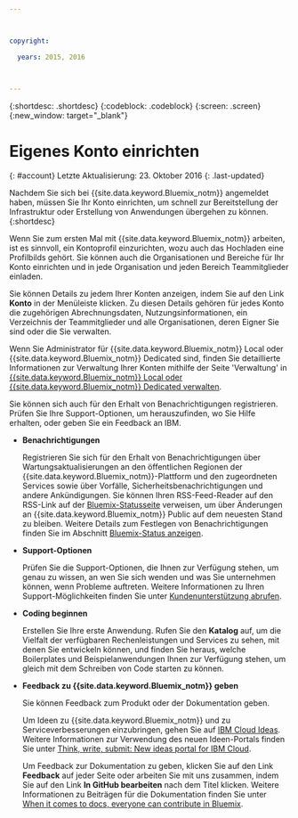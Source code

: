 ```yaml
---



copyright:

  years: 2015, 2016



---
```


{:shortdesc: .shortdesc}
{:codeblock: .codeblock}
{:screen: .screen}
{:new_window: target="_blank"}


# Eigenes Konto einrichten
{: #account}
Letzte Aktualisierung: 23. Oktober 2016
{: .last-updated}

Nachdem Sie sich bei {{site.data.keyword.Bluemix_notm}} angemeldet haben, müssen Sie Ihr Konto einrichten, um schnell zur Bereitstellung der Infrastruktur oder Erstellung von Anwendungen übergehen zu können.
{:shortdesc}

Wenn Sie zum ersten Mal mit {{site.data.keyword.Bluemix_notm}} arbeiten, ist es sinnvoll, ein Kontoprofil einzurichten, wozu auch das Hochladen eine Profilbilds gehört. Sie können auch die Organisationen und Bereiche für Ihr Konto einrichten und in jede Organisation und jeden Bereich Teammitglieder einladen. 

Sie können Details zu jedem Ihrer Konten anzeigen, indem Sie auf den Link **Konto** in der Menüleiste klicken. Zu diesen Details gehören für jedes Konto die zugehörigen Abrechnungsdaten, Nutzungsinformationen, ein Verzeichnis der Teammitglieder und alle Organisationen, deren Eigner Sie sind oder die Sie verwalten. 

Wenn Sie Administrator für {{site.data.keyword.Bluemix_notm}} Local oder {{site.data.keyword.Bluemix_notm}} Dedicated sind, finden Sie detaillierte Informationen zur Verwaltung Ihrer Konten mithilfe der Seite 'Verwaltung' in [{{site.data.keyword.Bluemix_notm}} Local oder {{site.data.keyword.Bluemix_notm}} Dedicated verwalten](/docs/admin/index.html#mng).

Sie können sich auch für den Erhalt von Benachrichtigungen registrieren. Prüfen Sie Ihre Support-Optionen, um herauszufinden, wo Sie Hilfe erhalten, oder geben Sie ein Feedback an IBM.  

- **Benachrichtigungen** 
  
  Registrieren Sie sich für den Erhalt von Benachrichtigungen über Wartungsaktualisierungen an den öffentlichen Regionen der {{site.data.keyword.Bluemix_notm}}-Plattform und den zugeordneten Services sowie über Vorfälle, Sicherheitsbenachrichtigungen und andere Ankündigungen. Sie können Ihren RSS-Feed-Reader auf den RSS-Link auf der [Bluemix-Statusseite](http://ibm.biz/Bluemixstatus) verweisen, um über Änderungen an {{site.data.keyword.Bluemix_notm}} Public auf dem neuesten Stand zu bleiben. Weitere Details zum Festlegen von Benachrichtigungen finden Sie im Abschnitt [Bluemix-Status anzeigen](/docs/support/index.html#viewing-bluemix-status).

- **Support-Optionen** 
  
  Prüfen Sie die Support-Optionen, die Ihnen zur Verfügung stehen, um genau zu wissen, an wen Sie sich wenden und was Sie unternehmen können, wenn Probleme auftreten. Weitere Informationen zu Ihren Support-Möglichkeiten finden Sie unter [Kundenunterstützung abrufen](/docs/support/index.html#getting-customer-support).

- **Coding beginnen** 
  
  Erstellen Sie Ihre erste Anwendung. Rufen Sie den **Katalog** auf, um die Vielfalt der verfügbaren Rechenleistungen und Services zu sehen, mit denen Sie entwickeln können, und finden Sie heraus, welche Boilerplates und Beispielanwendungen Ihnen zur Verfügung stehen, um gleich mit dem Schreiben von Code starten zu können.

- **Feedback zu {{site.data.keyword.Bluemix_notm}} geben** 
  
  Sie können Feedback zum Produkt oder der Dokumentation geben. 
  
  Um Ideen zu {{site.data.keyword.Bluemix_notm}} und zu Serviceverbesserungen einzubringen, gehen Sie auf [IBM Cloud Ideas](https://ibmcloud.ideas.aha.io). Weitere Informationen zur Verwendung des neuen Ideen-Portals finden Sie unter [Think, write, submit: New ideas portal for IBM Cloud](https://developer.ibm.com/bluemix/2016/10/05/think-write-submit/). 
  
  Um Feedback zur Dokumentation zu geben, klicken Sie auf den Link **Feedback** auf jeder Seite oder arbeiten Sie mit uns zusammen, indem Sie auf den Link **In GitHub bearbeiten** nach dem Titel klicken. Weitere Informationen zu Beiträgen für die Dokumentation finden Sie unter [When it comes to docs, everyone can contribute in Bluemix](https://developer.ibm.com/bluemix/2016/01/13/bluemix-docs-now-open-source-on-github/).


